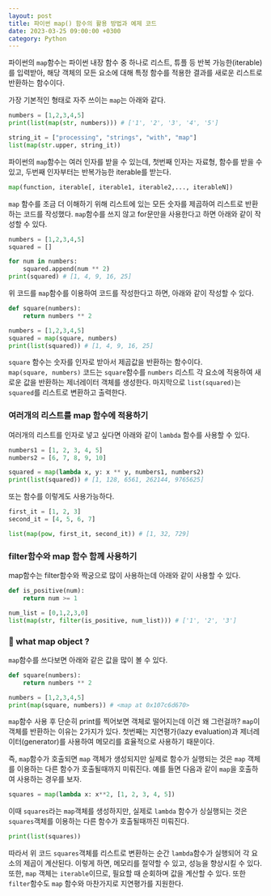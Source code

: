 ```yaml
---
layout: post
title: 파이썬 map() 함수의 활용 방법과 예제 코드
date: 2023-03-25 09:00:00 +0300
category: Python
---
```


파이썬의 `map`함수는 파이썬 내장 함수 중 하나로 리스트, 튜플 등 반복 가능한(iterable)를 입력받아, 해당 객체의 모든 요소에 대해 특정 함수를 적용한 결과를 새로운 리스트로 반환하는 함수이다.

가장 기본적인 형태로 자주 쓰이는 `map`는 아래와 같다.

```python
numbers = [1,2,3,4,5]
print(list(map(str, numbers))) # ['1', '2', '3', '4', '5']

string_it = ["processing", "strings", "with", "map"]
list(map(str.upper, string_it))
```

파이썬의 `map`함수는 여러 인자를 받을 수 있는데, 첫번째 인자는 자료형, 함수를 받을 수 있고,
두번째 인자부터는 반복가능한 iterable를 받는다.

```python
map(function, iterable[, iterable1, iterable2,..., iterableN])
```

`map` 함수를 조금 더 이해하기 위해 리스트에 있는 모든 숫자를 제곱하여 리스트로 반환하는 코드를 작성했다.
`map`함수를 쓰지 않고 for문만을 사용한다고 하면 아래와 같이 작성할 수 있다.

```python
numbers = [1,2,3,4,5]
squared = []

for num in numbers:
    squared.append(num ** 2)
print(squared) # [1, 4, 9, 16, 25]
```

위 코드를 `map`함수를 이용하여 코드를 작성한다고 하면, 아래와 같이 작성할 수 있다.

```python
def square(numbers):
    return numbers ** 2

numbers = [1,2,3,4,5]
squared = map(square, numbers)
print(list(squared)) # [1, 4, 9, 16, 25]
```

`square` 함수는 숫자를 인자로 받아서 제곱값을 반환하는 함수이다.  
`map(square, numbers)` 코드는 `square`함수를 `numbers` 리스트 각 요소에 적용하여 새로운 값을 반환하는 제너레이터 객체를 생성한다.
마지막으로 `list(squared)`는 `squared`를 리스트로 변환하고 출력한다.

### 여러개의 리스트를 map 함수에 적용하기

여러개의 리스트를 인자로 넣고 싶다면 아래와 같이 `lambda` 함수를 사용할 수 있다.

```python
numbers1 = [1, 2, 3, 4, 5]
numbers2 = [6, 7, 8, 9, 10]

squared = map(lambda x, y: x ** y, numbers1, numbers2)
print(list(squared)) # [1, 128, 6561, 262144, 9765625]
```

또는 함수를 이렇게도 사용가능하다.

```python
first_it = [1, 2, 3]
second_it = [4, 5, 6, 7]

list(map(pow, first_it, second_it)) # [1, 32, 729]
```

### filter함수와 map 함수 함께 사용하기

map함수는 filter함수와 짝궁으로 많이 사용하는데 아래와 같이 사용할 수 있다.

```python
def is_positive(num):
    return num >= 1

num_list = [0,1,2,3,0]
list(map(str, filter(is_positive, num_list))) # ['1', '2', '3']
```

### 🤔 what map object ?

`map`함수를 쓰다보면 아래와 같은 값을 많이 볼 수 있다.

```python
def square(numbers):
    return numbers ** 2

numbers = [1,2,3,4,5]
print(map(square, numbers)) # <map at 0x107c6d670>
```

`map`함수 사용 후 단순히 print를 찍어보면 객체로 떨어지는데 이건 왜 그런걸까? `map`이 객체를 반환하는 이유는 2가지가 있다.
첫번째는 지연평가(lazy evaluation)과 제너레이터(generator)를 사용하여 메모리를 효율적으로 사용하기 때문이다.

즉, `map`함수가 호출되면 `map` 객체가 생성되지만 실제로 함수가 실행되는 것은 `map` 객체를 이용하는 다른 함수가 호출될때까지 미뤄진다.
예를 들면 다음과 같이 `map`을 호출하여 사용하는 경우를 보자.

```python
squares = map(lambda x: x**2, [1, 2, 3, 4, 5])
```

이때 `squares`라는 `map`객체를 생성하지만, 실제로 `lambda` 함수가 싱실행되는 것은 `squares`객체를 이용하는 다른 함수가 호출될때까진 미뤄진다.

```python
print(list(squares))
```

따라서 위 코드 `squares`객체를 리스트로 변환하는 순간 `lambda`함수가 실행되어 각 요소의 제곱이 계산된다.
이렇게 하면, 메모리를 절약할 수 있고, 성능을 향상시킬 수 있다.
또한, `map` 객체는 `iterable`이므로, 필요할 때 순회하며 값을 계산할 수 있다. 또한 `filter`함수도 `map` 함수와 마찬가지로 지연평가를 지원한다.
